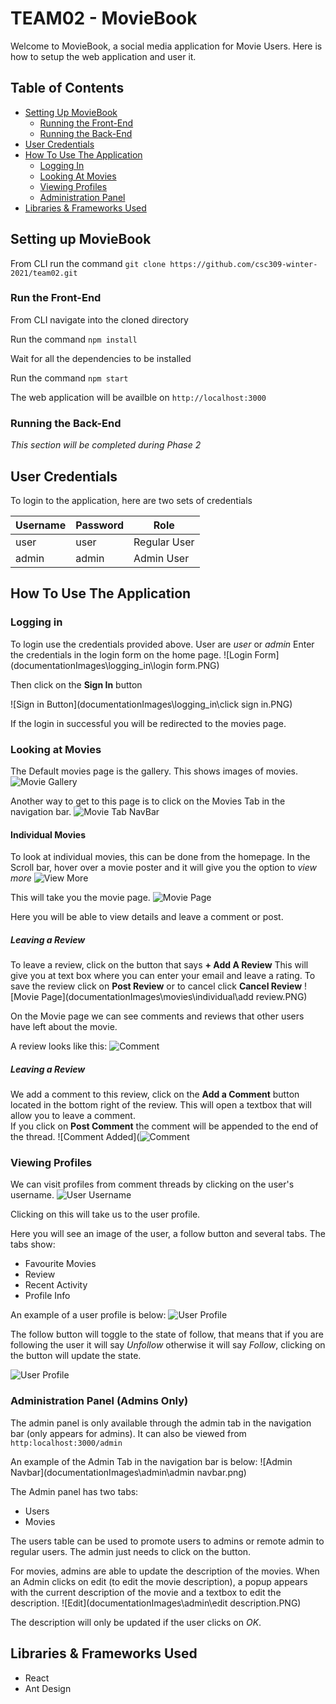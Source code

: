 # TEAM02 - MovieBook

Welcome to MovieBook, a social media application for Movie Users.
Here is how to setup the web application and user it.

## Table of Contents
- [Setting Up MovieBook](#setting-up-moviebook)
  - [Running the Front-End](#run-the-front-end)
  - [Running the Back-End](#run-the-Back-end)
- [User Credentials](#user-credentials)
- [How To Use The Application](#how-to-use-the-application)
  - [Logging In](#logging-in)
  - [Looking At Movies](#looking-at-movies)
  - [Viewing Profiles](#viewing-profiles)
  - [Administration Panel](#administration-panel-admins-only)
- [Libraries & Frameworks Used](#libraries--frameworks-used)

## Setting up MovieBook

From CLI run the command `git clone https://github.com/csc309-winter-2021/team02.git`

### Run the Front-End
From CLI navigate into the cloned directory


Run the command `npm install`


Wait for all the dependencies to be installed


Run the command `npm start`


The web application will be availble on `http://localhost:3000`

### Running the Back-End
*This section will be completed during Phase 2*


## User Credentials

To login to the application, here are two sets of credentials

| Username | Password | Role |
| -------- | -------- | ---- |
| user | user | Regular User |
| admin | admin | Admin User |

## How To Use The Application

### Logging in
To login use the credentials provided above. User are *user* or *admin*
Enter the credentials in the login form on the home page.
![Login Form](documentationImages\logging_in\login form.PNG)

Then click on the **Sign In** button

![Sign in Button](documentationImages\logging_in\click sign in.PNG)

If the login in successful you will be redirected to the movies page.

### Looking at Movies

The Default movies page is the gallery. This shows images of movies.
![Movie Gallery](documentationImages\movies\Recent\Capture.PNG)

Another way to get to this page is to click on the Movies Tab in the navigation bar.
![Movie Tab NavBar](documentationImages\movies\Recent\tempsnip.png)

#### Individual Movies
To look at individual movies, this can be done from the homepage.
In the Scroll bar, hover over a movie poster and it will give you the option to *view more*
![View More](documentationImages\movies\individual\hover.PNG)

This will take you the movie page.
![Movie Page](documentationImages\movies\individual\moviepage.PNG)

Here you will be able to view details and leave a comment or post.

##### Leaving a Review
To leave a review, click on the button that says **+ Add A Review**
This will give you at text box where you can enter your email and leave a rating.
To save the review click on **Post Review** or to cancel click **Cancel Review**
![Movie Page](documentationImages\movies\individual\add review.PNG)

On the Movie page we can see comments and reviews that other users have left about the movie.

A review looks like this:
![Comment](documentationImages\movies\individual\comment.PNG)

##### Leaving a Review

We add a comment to this review, click on the **Add a Comment** button located in the bottom right of the review.
This will open a textbox that will allow you to leave a comment.  
If you click on **Post Comment** the comment will be appended to the end of the thread.
![Comment Added](![Comment](documentationImages\movies\individual\comment.PNG)

### Viewing Profiles

We can visit profiles from comment threads by clicking on the user's username.
![User Username](documentationImages\profiles\hyperlink.PNG)

Clicking on this will take us to the user profile.

Here you will see an image of the user, a follow button and several tabs.
The tabs show:
- Favourite Movies
- Review
- Recent Activity
- Profile Info

An example of a user profile is below:
![User Profile](documentationImages\profiles\profile.PNG)

The follow button will toggle to the state of follow, that means that if you are following the user it will say *Unfollow* otherwise it will say *Follow*,
clicking on the button will update the state.

![User Profile](documentationImages\profiles\Following_toggle.PNG)

### Administration Panel **(Admins Only)**

The admin panel is only available through the admin tab in the navigation bar (only appears for admins).
It can also be viewed from `http:localhost:3000/admin`

An example of the Admin Tab in the navigation bar is below:
![Admin Navbar](documentationImages\admin\admin navbar.png)

The Admin panel has two tabs:
- Users
- Movies

The users table can be used to promote users to admins or remote admin to regular users.
The admin just needs to click on the button.

For movies, admins are able to update the description of the movies.
When an Admin clicks on edit (to edit the movie description), a popup appears with the current description of the movie and a textbox to edit the description.
![Edit](documentationImages\admin\edit description.PNG)

The description will only be updated if the user clicks on *OK*.

## Libraries & Frameworks Used
- React
- Ant Design
